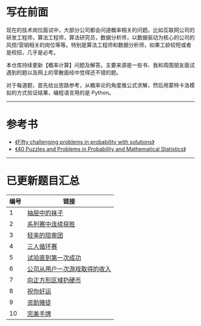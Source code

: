 # 写在前面

现在的技术岗位面试中，大部分公司都会问道概率相关的问题。比如互联网公司的研发工程师，算法工程师，算法研究员，数据分析师，以数据驱动为核心的公司的风控/营销相关的岗位等等。特别是算法工程师和数据分析师，如果工龄较短或者是校招，几乎是必考。

本仓库持续更新【概率计算】问题及解答。主要来源是一些书、我和周围朋友面试遇到的题以及网上的零散面经中觉得还不错的题。

对于每道题，首先给出思路参考，从概率论的角度推公式求解，然后用蒙特卡洛模拟的方式验证结果，编程语言用的是 Python。

---

# 参考书

- [《Fifty challenging problems in probability with solutions》](https://book.douban.com/subject/2193302/)
- [《40 Puzzles and Problems in Probability and Mathematical Statistics》](https://book.douban.com/subject/10124106/)

---

# 已更新题目汇总

| 编号 | 链接                                                           |
| --   | --                                                             |
| 1    | [抽屉中的袜子](./problems/The-Sock-Drawer.md)           |
| 2    | [系列赛中连续获胜](./problems/Successive-Wins.md)              |
| 3    | [轻率的陪审团](./problems/The-Flippant-Juror.md)               |
| 4    | [三人循环赛](./problems/https://chengzhaoxi.xyz/5ddc2958.html) |
| 5    | [试验直到第一次成功](./problems/一次游戏通关带来的收入.md)     |
| 6    | [公司从用户一次游戏取得的收入](./problems/三人循环赛.md)       |
| 7    | [向正方形区域扔硬币](./problems/Coin-in-Square.md)             |
| 8    | [祝你好运](./problems/Chuck-a-luck.md)                         |
| 9    | [资助赌徒](./problems/Curing-the-Compulsive-Gambler.md)        |
| 10   | [完美手牌](./problems/Perfect-Bridge-Hand.md)                  |





